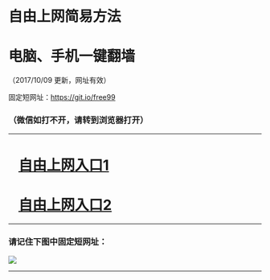 ﻿# 自由上网简易方法

# 电脑、手机一键翻墙

（2017/10/09 更新，网址有效）

固定短网址：https://git.io/free99

### （微信如打不开，请转到浏览器打开）


***





# &nbsp;&nbsp; <a href="http://ft1998324498.fwq-tz-1001.info/fwqtz01.html?t=100900115995 " target="_blank">自由上网入口1</a>
# &nbsp;&nbsp; <a href="http://ft3225823648.fwq-tz-1002.info/fwqtz02.html?t=100900112782 " target="_blank">自由上网入口2</a>
***

### 请记住下图中固定短网址：

<img src="https://s3-us-west-2.amazonaws.com/fwq-1001/yjfq-20170905okok.png" /> 


***

